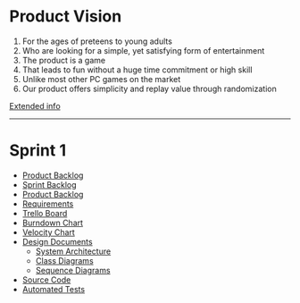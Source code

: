 # Product Vision
1. For the ages of preteens to young adults
2. Who are looking for a simple, yet satisfying form of entertainment
3. The product is a game
4. That leads to fun without a huge time commitment or high skill
5. Unlike most other PC games on the market
6. Our product offers simplicity and replay value through randomization

[Extended info](https://github.com/rashawnpeters/cop4331-group2/blob/master/Artifacts/product_vision.md)

---

# Sprint 1

* [Product Backlog]()
* [Sprint Backlog]()
* [Product Backlog]()
* [Requirements]()
* [Trello Board](https://trello.com/b/sGAuyq1i/agile-board)
* [Burndown Chart]()
* [Velocity Chart]()
* [Design Documents]()
    * [System Architecture]()
    * [Class Diagrams]()
    * [Sequence Diagrams]()
* [Source Code]()
* [Automated Tests]()
